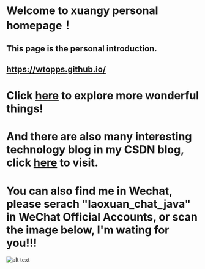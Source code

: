 # Welcome to xuangy personal homepage！

## This page is the personal introduction.

## https://wtopps.github.io/

# Click [here](https://github.com/wtopps?tab=repositories) to explore more wonderful things!

# And there are also many interesting technology blog in my CSDN blog, click [here](https://blog.csdn.net/wtopps) to visit.

# You can also find me in Wechat, please serach "laoxuan_chat_java" in WeChat Official Accounts, or scan the image below, I'm wating for you!!!

![alt text](https://note.youdao.com/yws/api/personal/file/98EEB70A81764EB6AE3C168506AB17DD?method=download&shareKey=393ad26e97beec9f3a0b083bfd42c698)
